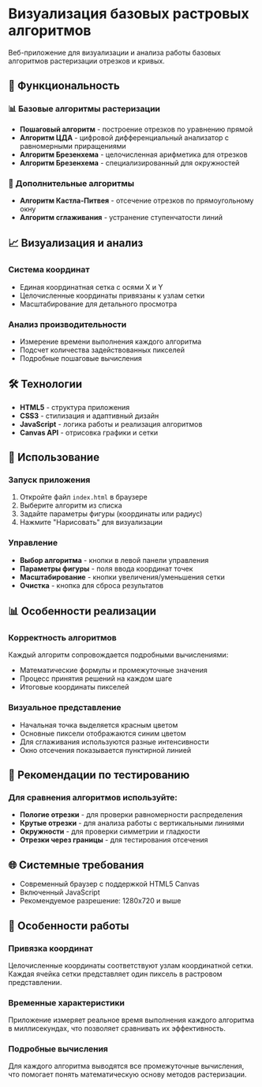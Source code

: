# Визуализация базовых растровых алгоритмов

Веб-приложение для визуализации и анализа работы базовых алгоритмов растеризации отрезков и кривых.

## 🎯 Функциональность

### 📊 Базовые алгоритмы растеризации
- **Пошаговый алгоритм** - построение отрезков по уравнению прямой
- **Алгоритм ЦДА** - цифровой дифференциальный анализатор с равномерными приращениями
- **Алгоритм Брезенхема** - целочисленная арифметика для отрезков
- **Алгоритм Брезенхема** - специализированный для окружностей

### 🎨 Дополнительные алгоритмы
- **Алгоритм Кастла-Питвея** - отсечение отрезков по прямоугольному окну
- **Алгоритм сглаживания** - устранение ступенчатости линий

## 📈 Визуализация и анализ

### Система координат
- Единая координатная сетка с осями X и Y
- Целочисленные координаты привязаны к узлам сетки
- Масштабирование для детального просмотра

### Анализ производительности
- Измерение времени выполнения каждого алгоритма
- Подсчет количества задействованных пикселей
- Подробные пошаговые вычисления

## 🛠 Технологии

- **HTML5** - структура приложения
- **CSS3** - стилизация и адаптивный дизайн
- **JavaScript** - логика работы и реализация алгоритмов
- **Canvas API** - отрисовка графики и сетки


## 🚀 Использование

### Запуск приложения
1. Откройте файл `index.html` в браузере
2. Выберите алгоритм из списка
3. Задайте параметры фигуры (координаты или радиус)
4. Нажмите "Нарисовать" для визуализации

### Управление
- **Выбор алгоритма** - кнопки в левой панели управления
- **Параметры фигуры** - поля ввода координат точек
- **Масштабирование** - кнопки увеличения/уменьшения сетки
- **Очистка** - кнопка для сброса результатов

## 📊 Особенности реализации

### Корректность алгоритмов
Каждый алгоритм сопровождается подробными вычислениями:
- Математические формулы и промежуточные значения
- Процесс принятия решений на каждом шаге
- Итоговые координаты пикселей

### Визуальное представление
- Начальная точка выделяется красным цветом
- Основные пиксели отображаются синим цветом
- Для сглаживания используются разные интенсивности
- Окно отсечения показывается пунктирной линией

## 🔬 Рекомендации по тестированию

### Для сравнения алгоритмов используйте:
- **Пологие отрезки** - для проверки равномерности распределения
- **Крутые отрезки** - для анализа работы с вертикальными линиями
- **Окружности** - для проверки симметрии и гладкости
- **Отрезки через границы** - для тестирования отсечения

## 🌐 Системные требования

- Современный браузер с поддержкой HTML5 Canvas
- Включенный JavaScript
- Рекомендуемое разрешение: 1280x720 и выше

## 📝 Особенности работы

### Привязка координат
Целочисленные координаты соответствуют узлам координатной сетки. Каждая ячейка сетки представляет один пиксель в растровом представлении.

### Временные характеристики
Приложение измеряет реальное время выполнения каждого алгоритма в миллисекундах, что позволяет сравнивать их эффективность.

### Подробные вычисления
Для каждого алгоритма выводятся все промежуточные вычисления, что помогает понять математическую основу методов растеризации.